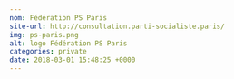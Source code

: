 ```yaml
---
nom: Fédération PS Paris
site-url: http://consultation.parti-socialiste.paris/
img: ps-paris.png
alt: logo Fédération PS Paris
categories: private
date: 2018-03-01 15:48:25 +0000
---
```

